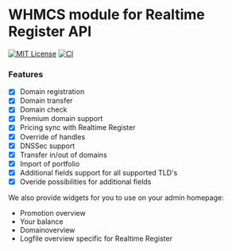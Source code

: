 # WHMCS module for Realtime Register API
[![MIT License](https://img.shields.io/badge/License-MIT-green.svg)](https://choosealicense.com/licenses/mit/)
[![CI](https://github.com/realtimeregister/whmcs/actions/workflows/phpcs.yml/badge.svg)](https://github.com/realtimeregister/whmcs/actions/workflows/phpcs.yml)

### Features
- [X] Domain registration
- [X] Domain transfer
- [X] Domain check
- [X] Premium domain support
- [X] Pricing sync with Realtime Register
- [X] Override of handles
- [X] DNSSec support
- [X] Transfer in/out of domains
- [X] Import of portfolio
- [X] Additional fields support for all supported TLD's
- [X] Overide possibilities for additional fields

We also provide widgets for you to use on your admin homepage:
- Promotion overview
- Your balance
- Domainoverview 
- Logfile overview specific for Realtime Register

